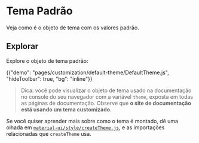 # Tema Padrão

<p class="description">Veja como é o objeto de tema com os valores padrão.</p>

## Explorar

Explore o objeto de tema padrão:

{{"demo": "pages/customization/default-theme/DefaultTheme.js", "hideToolbar": true, "bg": "inline"}}

> Dica: você pode visualizar o objeto de tema usado na documentação no console do seu navegador com a variável `theme`, exposta em todas as páginas de documentação. Observe que **o site de documentação está usando um tema customizado**.

Se você quiser aprender mais sobre como o tema é montado, dê uma olhada em [`material-ui/style/createTheme.js`](https://github.com/mui-org/material-ui/blob/master/packages/material-ui/src/styles/createTheme.js), e as importações relacionadas que `createTheme` usa.